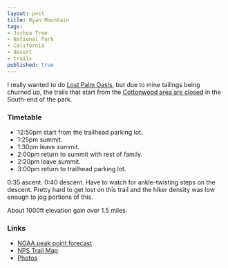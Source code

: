 ```yaml
---
layout: post
title: Ryan Mountain
tags:
- Joshua Tree
- National Park
- California
- desert
- trails
published: true
---
```

I really wanted to do
[Lost Palm Oasis](http://modernhiker.com/2013/02/20/hiking-lost-palms-oasis/),
but due to mine tailings being churned up, the trails that start from the
[Cottonwood area are closed](http://www.nps.gov/jotr/loader.cfm?csModule=security/getfile&pageID=674712)
in the South-end of the park.

### Timetable
- 12:50pm start from the trailhead parking lot.
- 1:25pm summit.
- 1:30pm leave summit.
- 2:00pm return to summit with rest of family.
- 2:20pm leave summit.
- 3:00pm return to trailhead parking lot.

0:35 ascent. 0:40 descent. Have to watch for ankle-twisting steps on the descent.
Pretty hard to get lost on this trail and the hiker density was low enough
to jog portions of this.

About 1000ft elevation gain over 1.5 miles. 

### Links
- [NOAA peak point forecast](http://forecast.weather.gov/MapClick.php?lat=33.9861993&lon=-116.1345429)
- [NPS Trail Map](http://www.nps.gov/jotr/planyourvisit/upload/RyanMountain.pdf)
- [Photos](https://www.dropbox.com/sc/b7kbemplludhhdx/SFHBbRaZPw)
